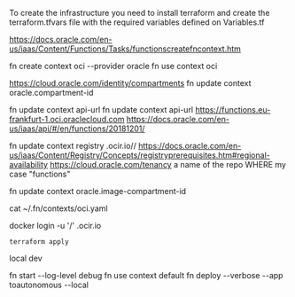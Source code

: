 To create the infrastructure you need to install terraform and create the terraform.tfvars file with the required variables defined on Variables.tf

https://docs.oracle.com/en-us/iaas/Content/Functions/Tasks/functionscreatefncontext.htm

fn create context oci --provider oracle
fn use context oci

https://cloud.oracle.com/identity/compartments
fn update context oracle.compartment-id <compartment-ocid>

fn update context api-url <api-endpoint>
fn update context api-url https://functions.eu-frankfurt-1.oci.oraclecloud.com
https://docs.oracle.com/en-us/iaas/api/#/en/functions/20181201/

fn update context registry <region-key>.ocir.io/<tenancy-namespace>/<repo-name-prefix>
<region-key> https://docs.oracle.com/en-us/iaas/Content/Registry/Concepts/registryprerequisites.htm#regional-availability
<tenancy-namespace> https://cloud.oracle.com/tenancy
<repo-name-prefix> a name of the repo WHERE my case "functions"

fn update context oracle.image-compartment-id <compartment-ocid>

cat ~/.fn/contexts/oci.yaml

docker login -u '<tenancy-namespace>/<username>' <region-key>.ocir.io


```console
terraform apply
```

local dev

fn start --log-level debug
fn use context default
fn deploy --verbose --app toautonomous --local